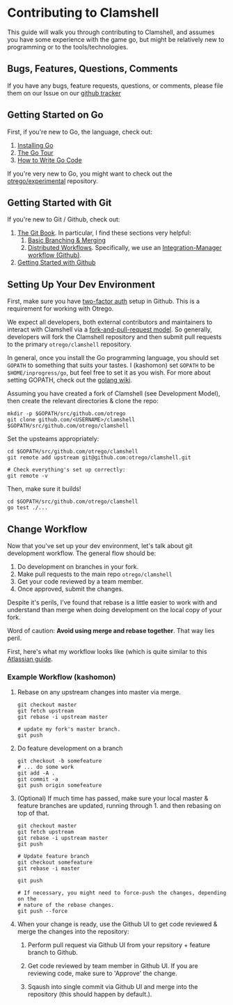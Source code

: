 # Contributing to Clamshell

This guide will walk you through contributing to Clamshell, and assumes you
have some experience with the game go, but might be relatively new to
programming or to the tools/technologies.

## Bugs, Features, Questions, Comments

If you have any bugs, feature requests, questions, or comments, please file
them on our Issue on our [github tracker](https://github.com/otrego/clamshell/issues)

## Getting Started on Go

First, if you're new to Go, the language, check out:

1.  [Installing Go](https://golang.org/doc/install)
2.  [The Go Tour](https://tour.golang.org/welcome/1)
3.  [How to Write Go Code](https://golang.org/doc/code.html)

If you're very new to Go, you might want to check out the
[otrego/experimental](https://github.com/otrego/experimental)
repository.

## Getting Started with Git

If you're new to Git / Github, check out:

1.  [The Git Book](https://git-scm.com/book/en/v2). In particular, I find these
    sections very helpful:
    1.  [Basic Branching & Merging](https://git-scm.com/book/en/v2/Git-Branching-Basic-Branching-and-Merging)
    2.  [Distributed Workflows](https://git-scm.com/book/en/v2/Distributed-Git-Distributed-Workflows#ch05-distributed-git). 
        Specifically, we use an [Integration-Manager workflow (Github)](https://git-scm.com/book/en/v2/Distributed-Git-Distributed-Workflows#wfdiag_b).
2.  [Getting Started with Github](https://help.github.com/en/github/getting-started-with-github)

## Setting Up Your Dev Environment

First, make sure you have
[two-factor auth](https://help.github.com/en/github/authenticating-to-github/securing-your-account-with-two-factor-authentication-2fa)
setup in Github. This is a requirement for working with Otrego.

We expect all developers, both external contributors and maintainers to
interact with Clamshell via a
[fork-and-pull-request model](https://help.github.com/en/github/getting-started-with-github/fork-a-repo).
So generally, developers will fork the Clamshell repository and then submit
pull requests to the primary `otrego/clamshell` repository.

In general, once you install the Go programming language, you should set
`GOPATH` to something that suits your tastes. I (kashomon) set `GOPATH` to be
`$HOME/inprogress/go`, but feel free to set it as you wish. For more about
setting GOPATH, check out the 
[golang wiki](https://github.com/golang/go/wiki/SettingGOPATH).

Assuming you have created a fork of Clamshell (see Development Model), then
create the relevant directories & clone the repo:

```shell
mkdir -p $GOPATH/src/github.com/otrego
git clone github.com/<USERNAME>/clamshell $GOPATH/src/github.com/otrego/clamshell
```

Set the upsteams appropriately:

```shell
cd $GOPATH/src/github.com/otrego/clamshell
git remote add upstream git@github.com:otrego/clamshell.git

# Check everything's set up correctly:
git remote -v
```

Then, make sure it builds!

```shell
cd $GOPATH/src/github.com/otrego/clamshell
go test ./...
```

## Change Workflow

Now that you've set up your dev environment, let's talk about git development
workflow. The general flow should be:

1.  Do development on branches in your fork.
2.  Make pull requests to the main repo `otrego/clamshell`
3.  Get your code reviewed by a team member.
4.  Once approved, submit the changes.

Despite it's perils, I've found that rebase is a little easier to work with and
understand than merge when doing development on the local copy of your fork.

Word of caution: **Avoid using merge and rebase together**. That way lies peril.

First, here's what my workflow looks like (which is quite similar to this
[Atlassian guide](https://www.atlassian.com/git/tutorials/git-forks-and-upstreams).

### Example Workflow (kashomon)

1.  Rebase on any upstream changes into master via merge.

    ```shell
    git checkout master
    git fetch upstream
    git rebase -i upstream master

    # update my fork's master branch.
    git push
    ```

2.  Do feature development on a branch

    ```shell
    git checkout -b somefeature
    # ... do some work
    git add -A .
    git commit -a
    git push origin somefeature
    ```

3.  (Optional) If much time has passed, make sure your local master & feature
    branches are updated, running through 1. and then rebasing on top of that.

    ```shell
    git checkout master
    git fetch upstream
    git rebase -i upstream master
    git push

    # Update feature branch
    git checkout somefeature
    git rebase -i master

    git push

    # If necessary, you might need to force-push the changes, depending on the
    # nature of the rebase changes.
    git push --force
    ```

4.  When your change is ready, use the Github UI to get code reviewed & merge
    the changes into the repository:

    1.  Perform pull request via Github UI from your repsitory + feature branch
        to Github.

    2.  Get code reviewed by team member in Github UI. If you are reviewing
        code, make sure to 'Approve' the change.

    3.  Sqaush into single commit via Github UI and merge into the repository
        (this should happen by default.).
